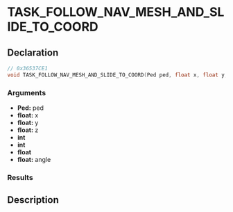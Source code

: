 # TASK_FOLLOW_NAV_MESH_AND_SLIDE_TO_COORD

## Declaration
```cpp
// 0x36537CE1
void TASK_FOLLOW_NAV_MESH_AND_SLIDE_TO_COORD(Ped ped, float x, float y, float z, int, int, float, float angle);
```

### Arguments
- **Ped:** ped
- **float:** x
- **float:** y
- **float:** z
- **int**
- **int**
- **float**
- **float:** angle

### Results

## Description
